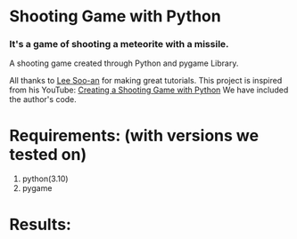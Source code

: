 # Shooting Game with Python

### It's a game of shooting a meteorite with a missile.
A shooting game created through Python and pygame Library.

All thanks  to  [Lee Soo-an](https://www.youtube.com/@user-ss5no9xw6e) for making great tutorials. This project is inspired from his YouTube: [Creating a Shooting Game with Python](https://youtu.be/-e_5sOsKqrU) We have included the author's code.

# Requirements: (with versions we tested on)

1. python(3.10)
2. pygame

# Results:

